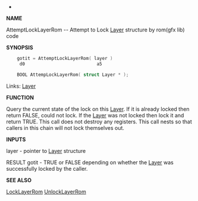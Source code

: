*
**NAME**

AttemptLockLayerRom -- Attempt to Lock [Layer](_00A1) structure
by rom(gfx lib) code

**SYNOPSIS**

```c
    gotit = AttemptLockLayerRom( layer )
     d0                           a5

    BOOL AttempLockLayerRom( struct Layer * );

```
Links: [Layer](_00A1) 

**FUNCTION**

Query the current state of the lock on this [Layer](_00A1). If it is
already locked then return FALSE, could not lock. If the
[Layer](_00A1) was not locked then lock it and return TRUE.
This call does not destroy any registers.
This call nests so that callers in this chain will not lock
themselves out.

**INPUTS**

layer - pointer to [Layer](_00A1) structure

RESULT
gotit - TRUE or FALSE depending on whether the [Layer](_00A1) was
successfully locked by the caller.

**SEE ALSO**

[LockLayerRom](LockLayerRom) [UnlockLayerRom](UnlockLayerRom)
